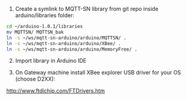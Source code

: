 1. Create a symlink to MQTT-SN library from git repo inside arduino/libraries folder:

``` bash
cd ~/arduino-1.0.1/libraries
mv MQTTSN/ MQTTSN_bak
ln -s ~/ws/mqtt-sn-arduino/arduino/MQTTSN/ .
ln -s ~/ws/mqtt-sn-arduino/arduino/XBee/ .
ln -s ~/ws/mqtt-sn-arduino/arduino/MemoryFree/ .
```

2. Import library in Arduino IDE

3. On Gateway machine install XBee explorer USB driver for your OS (choose D2XX):

http://www.ftdichip.com/FTDrivers.htm
